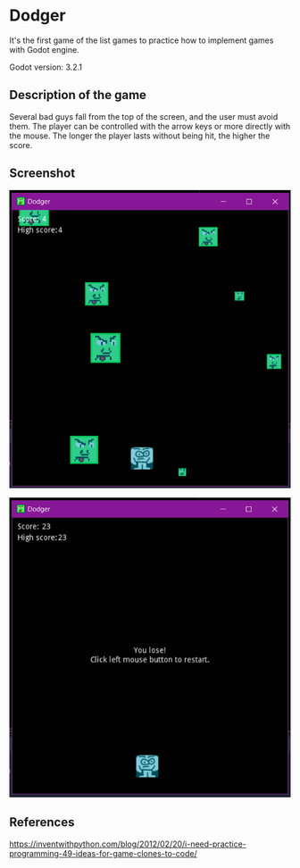 # Dodger

It's the first game of the list games to practice how to implement games with Godot engine.

Godot version: 3.2.1

## Description of the game

Several bad guys fall from the top of the screen, and the user must avoid them. The player can be controlled with the arrow keys or more directly with the mouse. The longer the player lasts without being hit, the higher the score.

## Screenshot

![Playing](Screenshot_1.png)

![End game](Screenshot_2.png)

## References

https://inventwithpython.com/blog/2012/02/20/i-need-practice-programming-49-ideas-for-game-clones-to-code/
